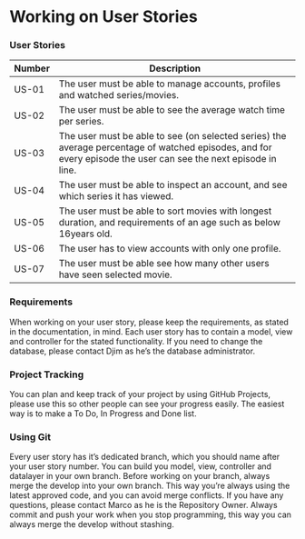 # Working on User Stories

### User Stories
| Number | Description                                                                                                                                                    |
|--------|----------------------------------------------------------------------------------------------------------------------------------------------------------------|
| US-01  | The user must be able to manage accounts, profiles and watched series/movies.                                                                                  |
| US-02  | The user must be able to see the average watch time per series.                                                                                                |
| US-03  | The user must be able to see (on selected series) the average percentage of watched episodes, and for every episode the user can see the next episode in line. |
| US-04  | The user must be able to inspect an account, and see which series it has viewed.                                                                               |
| US-05  | The user must be able to sort movies with longest duration, and requirements of an age such as below 16years old.                                              |
| US-06  | The user has to view accounts with only one profile.                                                                                                           |
| US-07  | The user must be able see how many other users have seen selected movie.                                                                                       |

### Requirements
When working on your user story, please keep the requirements, as stated in the documentation, in mind. Each user story has to contain a model, view and controller for the stated functionality. If you need to change the database, please contact Djim as he’s the database administrator.

### Project Tracking
You can plan and keep track of your project by using GitHub Projects, please use this so other people can see your progress easily. The easiest way is to make a To Do, In Progress and Done list.

### Using Git
Every user story has it’s dedicated branch, which you should name after your user story number. You can build you model, view, controller and datalayer in your own branch. Before working on your branch, always merge the develop into your own branch. This way you’re always using the latest approved code, and you can avoid merge conflicts. If you have any questions, please contact Marco as he is the Repository Owner. Always commit and push your work when you stop programming, this way you can always merge the develop without stashing.
